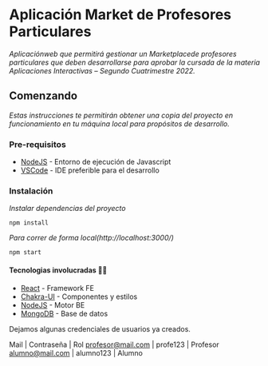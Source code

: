 # Aplicación Market de Profesores Particulares

_Aplicaciónweb que permitirá gestionar un Marketplacede profesores particulares que deben desarrollarse para aprobar la cursada de la materia Aplicaciones Interactivas – Segundo Cuatrimestre 2022._

## Comenzando 

_Estas instrucciones te permitirán obtener una copia del proyecto en funcionamiento en tu máquina local para propósitos de desarrollo._

### Pre-requisitos 

- [NodeJS](https://nodejs.org/es/) - Entorno de ejecución de Javascript
- [VSCode](https://code.visualstudio.com/) - IDE preferible para el desarrollo

### Instalación 

_Instalar dependencias del proyecto_

```
npm install
```

_Para correr de forma local(http://localhost:3000/)_

```
npm start
```

#### Tecnologias involucradas 👨‍💻

- [React](https://reactjs.org) - Framework FE
- [Chakra-UI](https://chakra-ui.com/) - Componentes y estilos
- [NodeJS](https://nodejs.org/es/) - Motor BE
- [MongoDB](https://www.mongodb.com/es) - Base de datos


Dejamos algunas credenciales de usuarios ya creados.

Mail | Contraseña | Rol
profesor@mail.com | profe123 | Profesor
alumno@mail.com | alumno123 | Alumno
